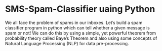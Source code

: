 # SMS-Spam-Classifier uaing Python
We all face the problem of spams in our inboxes. Let’s build a spam classifier program in python which can tell whether a given message is spam or not! We can do this by using a simple, yet powerful theorem from probability theory called Baye’s Theorem and also using some concepts of Natural Language Processing (NLP) for data pre-processing.
